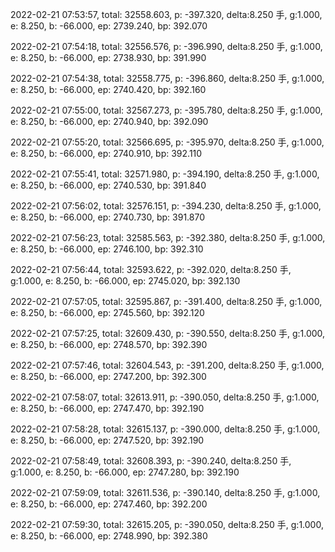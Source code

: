 2022-02-21 07:53:57, total: 32558.603, p: -397.320, delta:8.250 手, g:1.000, e: 8.250, b: -66.000, ep: 2739.240, bp: 392.070

2022-02-21 07:54:18, total: 32556.576, p: -396.990, delta:8.250 手, g:1.000, e: 8.250, b: -66.000, ep: 2738.930, bp: 391.990

2022-02-21 07:54:38, total: 32558.775, p: -396.860, delta:8.250 手, g:1.000, e: 8.250, b: -66.000, ep: 2740.420, bp: 392.160

2022-02-21 07:55:00, total: 32567.273, p: -395.780, delta:8.250 手, g:1.000, e: 8.250, b: -66.000, ep: 2740.940, bp: 392.090

2022-02-21 07:55:20, total: 32566.695, p: -395.970, delta:8.250 手, g:1.000, e: 8.250, b: -66.000, ep: 2740.910, bp: 392.110

2022-02-21 07:55:41, total: 32571.980, p: -394.190, delta:8.250 手, g:1.000, e: 8.250, b: -66.000, ep: 2740.530, bp: 391.840

2022-02-21 07:56:02, total: 32576.151, p: -394.230, delta:8.250 手, g:1.000, e: 8.250, b: -66.000, ep: 2740.730, bp: 391.870

2022-02-21 07:56:23, total: 32585.563, p: -392.380, delta:8.250 手, g:1.000, e: 8.250, b: -66.000, ep: 2746.100, bp: 392.310

2022-02-21 07:56:44, total: 32593.622, p: -392.020, delta:8.250 手, g:1.000, e: 8.250, b: -66.000, ep: 2745.020, bp: 392.130

2022-02-21 07:57:05, total: 32595.867, p: -391.400, delta:8.250 手, g:1.000, e: 8.250, b: -66.000, ep: 2745.560, bp: 392.120

2022-02-21 07:57:25, total: 32609.430, p: -390.550, delta:8.250 手, g:1.000, e: 8.250, b: -66.000, ep: 2748.570, bp: 392.390

2022-02-21 07:57:46, total: 32604.543, p: -391.200, delta:8.250 手, g:1.000, e: 8.250, b: -66.000, ep: 2747.200, bp: 392.300

2022-02-21 07:58:07, total: 32613.911, p: -390.050, delta:8.250 手, g:1.000, e: 8.250, b: -66.000, ep: 2747.470, bp: 392.190

2022-02-21 07:58:28, total: 32615.137, p: -390.000, delta:8.250 手, g:1.000, e: 8.250, b: -66.000, ep: 2747.520, bp: 392.190

2022-02-21 07:58:49, total: 32608.393, p: -390.240, delta:8.250 手, g:1.000, e: 8.250, b: -66.000, ep: 2747.280, bp: 392.190

2022-02-21 07:59:09, total: 32611.536, p: -390.140, delta:8.250 手, g:1.000, e: 8.250, b: -66.000, ep: 2747.460, bp: 392.200

2022-02-21 07:59:30, total: 32615.205, p: -390.050, delta:8.250 手, g:1.000, e: 8.250, b: -66.000, ep: 2748.990, bp: 392.380